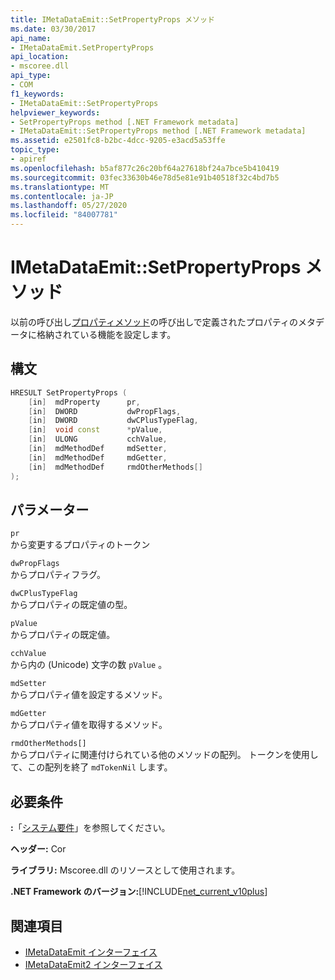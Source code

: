 ```yaml
---
title: IMetaDataEmit::SetPropertyProps メソッド
ms.date: 03/30/2017
api_name:
- IMetaDataEmit.SetPropertyProps
api_location:
- mscoree.dll
api_type:
- COM
f1_keywords:
- IMetaDataEmit::SetPropertyProps
helpviewer_keywords:
- SetPropertyProps method [.NET Framework metadata]
- IMetaDataEmit::SetPropertyProps method [.NET Framework metadata]
ms.assetid: e2501fc8-b2bc-4dcc-9205-e3acd5a53ffe
topic_type:
- apiref
ms.openlocfilehash: b5af877c26c20bf64a27618bf24a7bce5b410419
ms.sourcegitcommit: 03fec33630b46e78d5e81e91b40518f32c4bd7b5
ms.translationtype: MT
ms.contentlocale: ja-JP
ms.lasthandoff: 05/27/2020
ms.locfileid: "84007781"
---
```

# <a name="imetadataemitsetpropertyprops-method"></a>IMetaDataEmit::SetPropertyProps メソッド
以前の呼び出し[プロパティメソッド](imetadataemit-defineproperty-method.md)の呼び出しで定義されたプロパティのメタデータに格納されている機能を設定します。  
  
## <a name="syntax"></a>構文  
  
```cpp  
HRESULT SetPropertyProps (
    [in]  mdProperty      pr,
    [in]  DWORD           dwPropFlags,
    [in]  DWORD           dwCPlusTypeFlag,
    [in]  void const      *pValue,
    [in]  ULONG           cchValue,
    [in]  mdMethodDef     mdSetter,
    [in]  mdMethodDef     mdGetter,
    [in]  mdMethodDef     rmdOtherMethods[]
);  
```  
  
## <a name="parameters"></a>パラメーター  
 `pr`  
 から変更するプロパティのトークン  
  
 `dwPropFlags`  
 からプロパティフラグ。  
  
 `dwCPlusTypeFlag`  
 からプロパティの既定値の型。  
  
 `pValue`  
 からプロパティの既定値。  
  
 `cchValue`  
 から内の (Unicode) 文字の数 `pValue` 。  
  
 `mdSetter`  
 からプロパティ値を設定するメソッド。  
  
 `mdGetter`  
 からプロパティ値を取得するメソッド。  
  
 `rmdOtherMethods[]`  
 からプロパティに関連付けられている他のメソッドの配列。 トークンを使用して、この配列を終了 `mdTokenNil` します。  
  
## <a name="requirements"></a>必要条件  
 **:**「[システム要件](../../get-started/system-requirements.md)」を参照してください。  
  
 **ヘッダー:** Cor  
  
 **ライブラリ:** Mscoree.dll のリソースとして使用されます。  
  
 **.NET Framework のバージョン:**[!INCLUDE[net_current_v10plus](../../../../includes/net-current-v10plus-md.md)]  
  
## <a name="see-also"></a>関連項目

- [IMetaDataEmit インターフェイス](imetadataemit-interface.md)
- [IMetaDataEmit2 インターフェイス](imetadataemit2-interface.md)
